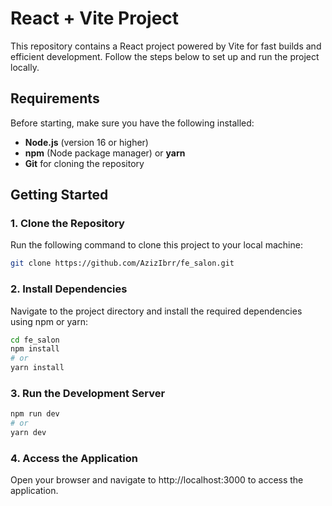 # React + Vite Project

This repository contains a React project powered by Vite for fast builds and efficient development. Follow the steps below to set up and run the project locally.

## Requirements

Before starting, make sure you have the following installed:

- **Node.js** (version 16 or higher)
- **npm** (Node package manager) or **yarn**
- **Git** for cloning the repository

## Getting Started

### 1. Clone the Repository

Run the following command to clone this project to your local machine:

```bash
git clone https://github.com/AzizIbrr/fe_salon.git
```

### 2. Install Dependencies

Navigate to the project directory and install the required dependencies using npm or yarn:

```bash
cd fe_salon
npm install
# or
yarn install
```

### 3. Run the Development Server

```bash
npm run dev
# or
yarn dev
```

### 4. Access the Application

Open your browser and navigate to http://localhost:3000 to access the application.

